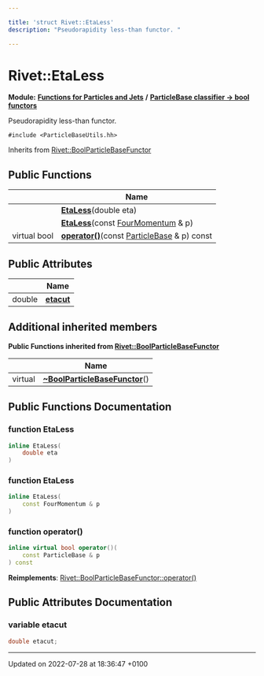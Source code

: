 ```yaml
---

title: 'struct Rivet::EtaLess'
description: "Pseudorapidity less-than functor. "

---
```


# Rivet::EtaLess

**Module:** **[Functions for Particles and Jets](/documentation/code/modules/group__particlebaseutils/)** **/** **[ParticleBase classifier -> bool functors](/documentation/code/modules/group__particlebasetutils__pb2bool/)**



Pseudorapidity less-than functor. 


`#include <ParticleBaseUtils.hh>`

Inherits from [Rivet::BoolParticleBaseFunctor](/documentation/code/classes/structrivet_1_1boolparticlebasefunctor/)

## Public Functions

|                | Name           |
| -------------- | -------------- |
| | **[EtaLess](/documentation/code/modules/group__particlebaseutils/#function-etaless)**(double eta) |
| | **[EtaLess](/documentation/code/modules/group__particlebaseutils/#function-etaless)**(const <a href="/documentation/code/classes/classrivet_1_1fourmomentum/">FourMomentum</a> & p) |
| virtual bool | **[operator()](/documentation/code/modules/group__particlebaseutils/#function-operator())**(const <a href="/documentation/code/classes/classrivet_1_1particlebase/">ParticleBase</a> & p) const |

## Public Attributes

|                | Name           |
| -------------- | -------------- |
| double | **[etacut](/documentation/code/modules/group__particlebaseutils/#variable-etacut)**  |

## Additional inherited members

**Public Functions inherited from [Rivet::BoolParticleBaseFunctor](/documentation/code/classes/structrivet_1_1boolparticlebasefunctor/)**

|                | Name           |
| -------------- | -------------- |
| virtual | **[~BoolParticleBaseFunctor](/documentation/code/modules/group__particlebaseutils/#function-~boolparticlebasefunctor)**() |


## Public Functions Documentation

### function EtaLess

```cpp
inline EtaLess(
    double eta
)
```


### function EtaLess

```cpp
inline EtaLess(
    const FourMomentum & p
)
```


### function operator()

```cpp
inline virtual bool operator()(
    const ParticleBase & p
) const
```


**Reimplements**: [Rivet::BoolParticleBaseFunctor::operator()](/documentation/code/modules/group__particlebaseutils/#function-operator())


## Public Attributes Documentation

### variable etacut

```cpp
double etacut;
```


-------------------------------

Updated on 2022-07-28 at 18:36:47 +0100
